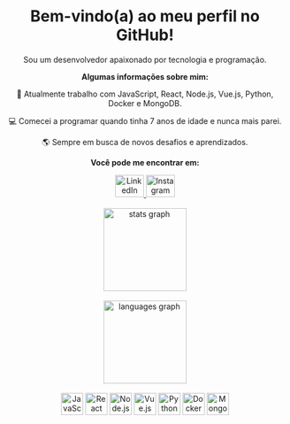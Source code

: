 <h1 align="center">Bem-vindo(a) ao meu perfil no GitHub!</h1>

<p align="center">Sou um desenvolvedor apaixonado por tecnologia e programação.</p>

<p align="center"><strong>Algumas informações sobre mim:</strong></p>

<p align="center">🚀 Atualmente trabalho com JavaScript, React, Node.js, Vue.js, Python, Docker e MongoDB.</p>
<p align="center">💻 Comecei a programar quando tinha 7 anos de idade e nunca mais parei.</p>
<p align="center">🌎 Sempre em busca de novos desafios e aprendizados.</p>

<p align="center"><strong>Você pode me encontrar em:</strong></p>

<div align="center">
  <a href="https://www.linkedin.com/in/seu_perfil_no_linkedin/" target="_blank">
    <img src="https://raw.githubusercontent.com/maurodesouza/profile-readme-generator/master/src/assets/icons/social/linkedin/default.svg" width="52" height="40" alt="LinkedIn logo">
  </a>
  <a href="https://www.instagram.com/seu_perfil_no_instagram/" target="_blank">
    <img src="https://raw.githubusercontent.com/maurodesouza/profile-readme-generator/master/src/assets/icons/social/instagram/default.svg" width="52" height="40" alt="Instagram logo">
  </a>
</div>

<br>

<div align="center">
  <img src="https://github-readme-stats.vercel.app/api?hide_title=false&hide_rank=false&show_icons=true&include_all_commits=true&count_private=true&disable_animations=false&theme=tokyonight&locale=en&hide_border=false&username=leoisrael" height="150" alt="stats graph"  />
</div>

<br>

<div align="center">
  <img src="https://github-readme-stats.vercel.app/api/top-langs?locale=en&hide_title=false&layout=compact&card_width=320&langs_count=5&theme=tokyonight&hide_border=false&username=leoisrael" height="150" alt="languages graph"  />
</div>

<br>

<div align="center">
  <img src="https://cdn.jsdelivr.net/gh/devicons/devicon/icons/javascript/javascript-original.svg" height="40" alt="JavaScript logo">
  <img src="https://cdn.jsdelivr.net/gh/devicons/devicon/icons/react/react-original.svg" height="40" alt="React logo">
  <img src="https://cdn.jsdelivr.net/gh/devicons/devicon/icons/nodejs/nodejs-original.svg" height="40" alt="Node.js logo">
  <img src="https://cdn.jsdelivr.net/gh/devicons/devicon/icons/vuejs/vuejs-original.svg" height="40" alt="Vue.js logo">
  <img src="https://cdn.jsdelivr.net/gh/devicons/devicon/icons/python/python-original.svg" height="40" alt="Python logo">
  <img src="https://cdn.jsdelivr.net/gh/devicons/devicon/icons/docker/docker-original.svg" height="40" alt="Docker logo">
  <img src="https://cdn.jsdelivr.net/gh/devicons/devicon/icons/mongodb/mongodb-original.svg" height="40" alt="MongoDB logo">
</div>
